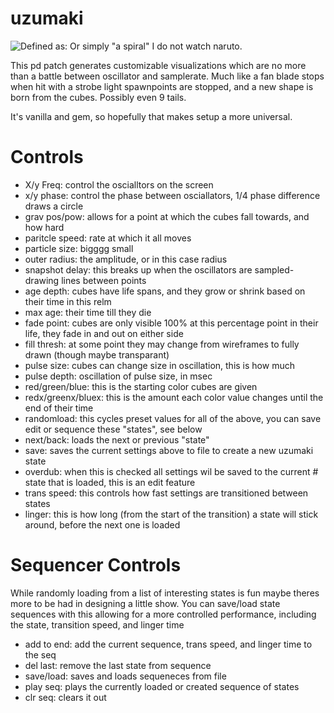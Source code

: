 # uzumaki
![Defined as:](https://filmschoolrejects.com/wp-content/uploads/2019/09/B933157C-8327-4109-9F1A-69A6880A1D3E.jpeg)
Or simply "a spiral" I do not watch naruto.

This pd patch generates customizable visualizations which are no more than a battle between oscillator and samplerate.
Much like a fan blade stops when hit with a strobe light spawnpoints are stopped, and a new shape is born from the cubes. 
Possibly even 9 tails.

It's vanilla and gem, so hopefully that makes setup a more universal.

# Controls

- X/y Freq: control the oscialltors on the screen
- x/y phase: control the phase between osciallators, 1/4 phase difference draws a circle
- grav pos/pow: allows for a point at which the cubes fall towards, and how hard
- paritcle speed: rate at which it all moves
- particle size: bigggg small
- outer radius: the amplitude, or in this case radius
- snapshot delay: this breaks up when the oscillators are sampled- drawing lines between points
- age depth: cubes have life spans, and they grow or shrink based on their time in this relm
- max age: their time till they die
- fade point: cubes are only visible 100% at this percentage point in their life, they fade in and out on either side
- fill thresh: at some point they may change from wireframes to fully drawn (though maybe transparant)
- pulse size: cubes can change size in oscillation, this is how much
- pulse depth: oscillation of pulse size, in msec
- red/green/blue: this is the starting color cubes are given
- redx/greenx/bluex: this is the amount each color value changes until the end of their time
- randomload: this cycles preset values for all of the above, you can save edit or sequence these "states", see below
- next/back: loads the next or previous "state"
- save: saves the current settings above to file to create a new uzumaki state
- overdub: when this is checked all settings wil be saved to the current # state that is loaded, this is an edit feature
- trans speed: this controls how fast settings are transitioned between states
- linger: this is how long (from the start of the transition) a state will stick around, before the next one is loaded

# Sequencer Controls
While randomly loading from a list of interesting states is fun maybe theres more to be had in designing a little show.
You can save/load state sequences with this allowing for a more controlled performance, including the state, transition speed, and linger time

- add to end: add the current sequence, trans speed, and linger time to the seq
- del last: remove the last state from sequence
- save/load: saves and loads sequeneces from file
- play seq: plays the currently loaded or created sequence of states
- clr seq: clears it out
